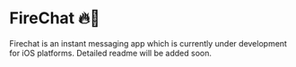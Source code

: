 # FireChat 🔥💬
Firechat is an instant messaging app which is currently under development for iOS platforms. Detailed readme will be added soon.


